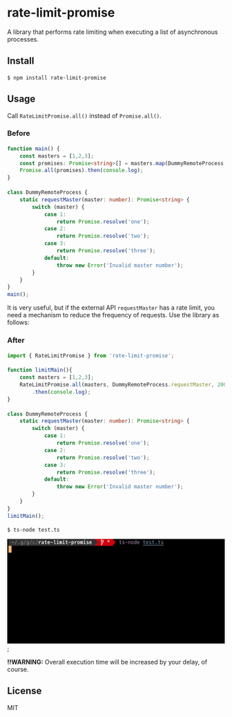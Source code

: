 rate-limit-promise
===

A library that performs rate limiting when executing a list of asynchronous processes.


Install
---

```
$ npm install rate-limit-promise
```

Usage
---

Call `RateLimitPromise.all()` instead of `Promise.all()`.

### Before

```typescript
function main() {
    const masters = [1,2,3];
    const promises: Promise<string>[] = masters.map(DummyRemoteProcess.requestMaster);
    Promise.all(promises).then(console.log);
}

class DummyRemoteProcess {
    static requestMaster(master: number): Promise<string> {
        switch (master) {
            case 1:
                return Promise.resolve('one');
            case 2:
                return Promise.resolve('two');
            case 3:
                return Promise.resolve('three');
            default:
                throw new Error('Invalid master number');
        }
    }
}
main();
```

It is very useful, but if the external API `requestMaster` has a rate limit, you need a mechanism to reduce the frequency of requests. Use the library as follows:


### After


```typescript 
import { RateLimitPromise } from 'rate-limit-promise';

function limitMain(){
    const masters = [1,2,3];
    RateLimitPromise.all(masters, DummyRemoteProcess.requestMaster, 2000)
        .then(console.log);
}

class DummyRemoteProcess {
    static requestMaster(master: number): Promise<string> {
        switch (master) {
            case 1:
                return Promise.resolve('one');
            case 2:
                return Promise.resolve('two');
            case 3:
                return Promise.resolve('three');
            default:
                throw new Error('Invalid master number');
        }
    }
}
limitMain();
```

`$ ts-node test.ts`

![test.gif](test.gif);

**!!WARNING:** Overall execution time will be increased by your delay, of course.

License
---
MIT
